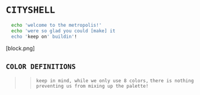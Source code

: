 # ```CITYSHELL```

```bash
  echo 'welcome to the metropolis!'
  echo 'were so glad you could [make] it
  echo 'keep on' buildin'!
```

[block.png]
## ```COLOR DEFINITIONS```

>
>> ```keep in mind, while we only use 8 colors,```
>> ```there is nothing preventing us from mixing up the palette!```
>
```c
   
```
